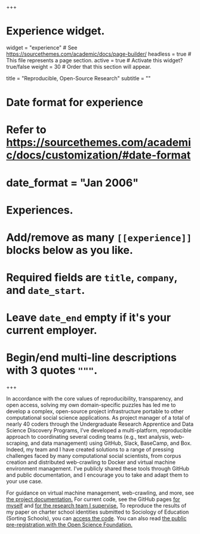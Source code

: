 +++
# Experience widget.
widget = "experience"  # See https://sourcethemes.com/academic/docs/page-builder/
headless = true  # This file represents a page section.
active = true  # Activate this widget? true/false
weight = 30  # Order that this section will appear.

title = "Reproducible, Open-Source Research"
subtitle = ""

# Date format for experience
#   Refer to https://sourcethemes.com/academic/docs/customization/#date-format
# date_format = "Jan 2006"

# Experiences.
#   Add/remove as many `[[experience]]` blocks below as you like.
#   Required fields are `title`, `company`, and `date_start`.
#   Leave `date_end` empty if it's your current employer.
#   Begin/end multi-line descriptions with 3 quotes `"""`.

+++


In accordance with the core values of reproducibility, transparency, and open access, solving my own domain-specific puzzles has led me to develop a complex, open-source project infrastructure portable to other computational social science applications. As project manager of a total of nearly 40 coders through the Undergraduate Research Apprentice and Data Science Discovery Programs, I’ve developed a multi-platform, reproducible approach to coordinating several coding teams (e.g., text analysis, web-scraping, and data management) using GitHub, Slack, BaseCamp, and Box. Indeed, my team and I have created solutions to a range of pressing challenges faced by many computational social scientists, from corpus creation and distributed web-crawling to Docker and virtual machine environment management. I’ve publicly shared these tools through GitHub and public documentation, and I encourage you to take and adapt them to your use case. 

For guidance on virtual machine management, web-crawling, and more, see [the project documentation.](https://docs.google.com/document/d/1fCG4At19jlcmPOgvQWkv-J-wJNNyqwXOVPN-9EAwzBk/edit?usp=sharing) For current code, see the GitHub pages [for myself](https://github.com/jhaber-zz/) and [for the research team I supervise.](https://github.com/URAP-charter/) To reproduce the results of my paper on charter school identities submitted to Sociology of Education (Sorting Schools), you can [access the code](https://github.com/URAP-charter/sorting-schools-2019). You can also read [the public pre-registration with the Open Science Foundation.](https://osf.io/zgh5u/register/565fb3678c5e4a66b5582f67)
